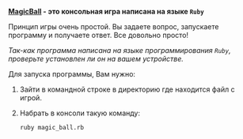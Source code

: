 **[MagicBall](https://ru.wikipedia.org/wiki/Magic_8_ball) - это консольная игра написана на языке `Ruby`**

Принцип игры очень простой. Вы задаете вопрос, запускаете программу и получаете ответ. Все довольно просто!

*Так-как программа написана на языке программирования `Ruby`, проверьте установлен ли он на вашем устройстве.*

Для запуска программы, Вам нужно:

  1. Зайти в командной строке в директорию где находится файл с игрой.

  2. Набрать в консоли такую команду:

     `ruby magic_ball.rb`
